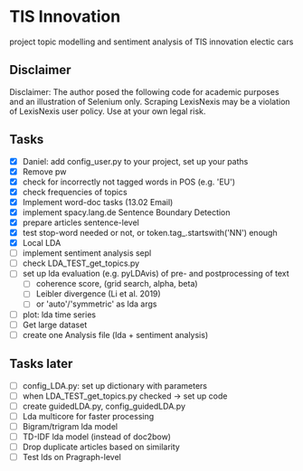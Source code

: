 # TIS Innovation
project topic modelling and sentiment analysis of TIS innovation electic cars

## Disclaimer
Disclaimer: The author posed the following code for academic purposes
and an illustration of Selenium only. Scraping LexisNexis may be a
violation of LexisNexis user policy. Use at your own legal risk.

## Tasks
- [x] Daniel: add config_user.py to your project, set up your paths
- [x] Remove pw
- [x] check for incorrectly not tagged words in POS (e.g. 'EU')
- [x] check frequencies of topics
- [x] Implement word-doc tasks (13.02 Email)
- [x] implement spacy.lang.de Sentence Boundary Detection
- [x] prepare articles sentence-level
- [x] test stop-word needed or not, or token.tag_.startswith('NN') enough
- [x] Local LDA
- [ ] implement sentiment analysis sepl
- [ ] check LDA_TEST_get_topics.py
- [ ] set up lda evaluation (e.g. pyLDAvis) of pre- and postprocessing
      of text
  - [ ]   coherence score, (grid search, alpha, beta)
  - [ ]   Leibler divergence (Li et al. 2019)
  - [ ]   or 'auto'/'symmetric' as lda args
- [ ] plot: lda time series
- [ ] Get large dataset
- [ ] create one Analysis file (lda + sentiment analysis)

## Tasks later
- [ ] config_LDA.py: set up dictionary with parameters
- [ ] when LDA_TEST_get_topics.py checked -> set up code
- [ ] create guidedLDA.py, config_guidedLDA.py
- [ ] Lda multicore for faster processing
- [ ] Bigram/trigram lda model
- [ ] TD-IDF lda model (instead of doc2bow)
- [ ] Drop duplicate articles based on similarity 
- [ ] Test lds on Pragraph-level
